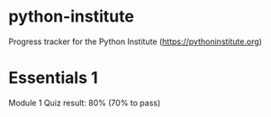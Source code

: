 # python-institute
Progress tracker for the Python Institute (https://pythoninstitute.org)

# Essentials 1
Module 1 Quiz result: 80% (70% to pass)
